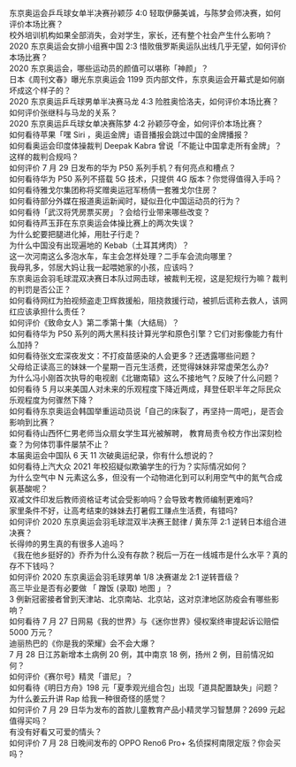 东京奥运会乒乓球女单半决赛孙颖莎 4:0 轻取伊藤美诚，与陈梦会师决赛，如何评价本场比赛？  
校外培训机构如果全部消失，会对学生，家长，还有整个社会产生什么影响？  
2020 东京奥运会女排小组赛中国 2:3 惜败俄罗斯奥运队出线几乎无望，如何评价本场比赛？  
2020 东京奥运会，哪些运动员的颜值可以堪称「神颜」？  
日本《周刊文春》曝光东京奥运会 1199 页内部文件，东京奥运会开幕式是如何崩坏成这个样子的？  
2020 东京奥运乒乓球男单半决赛马龙 4:3 险胜奥恰洛夫，如何评价本场比赛？  
如何评价张继科与马龙的关系？  
2020 东京奥运乒乓球女单决赛陈梦 4:2 孙颖莎夺金，如何评价本场比赛？  
如何看待苹果「嘿 Siri ，奥运金牌」语音播报会跳过中国的金牌播报？  
如何看奥运会印度体操裁判 Deepak Kabra 曾说「不能让中国拿走所有金牌」？这样的裁判合规吗？  
如何评价 7 月 29 日发布的华为 P50 系列手机？有何亮点和槽点？  
如何看待华为 P50 系列不搭载 5G 技术，只提供 4G 版本？你觉得值得入手吗？  
如何看待雅戈尔集团称将奖赠奥运冠军杨倩一套雅戈尔住房？  
如何看待部分外媒在报道奥运新闻时，疑似丑化中国运动员的行为？  
如何看待「武汉将凭房票买房」？会给行业带来哪些改变？  
如何看待芦玉菲在东京奥运会体操比赛上的两次失误？  
为什么蛇要把腿进化掉，用肚子行走？  
为什么中国没有出现遍地的 Kebab（土耳其烤肉）？  
这一次河南这么多泡水车，车主会怎样处理？二手车会流向哪里？  
我母乳多，邻居大妈让我一起喂她家的小孩，应该吗？  
东京奥运会羽毛球混双决赛日本队过网击球，被裁判无视，这是犯规行为嘛？裁判的判罚是否公正？  
如何看待网红为拍视频盗走卫辉救援船，阻挠救援行动，被抓后谎称去救人，该网红应该承担什么责任？  
如何评价《致命女人》第二季第十集（大结局）？  
如何看待华为 P50 系列的两大黑科技计算光学和原色引擎？它们对影像能力有什么加持？  
如何看待张文宏深夜发文：不打疫苗感染的人会更多？还透露哪些问题？  
父母给正读高三的妹妹一个星期一百元生活费，还觉得妹妹非常虚荣怎么办?  
为什么冯小刚首次执导的电视剧《北辙南辕》这么不接地气？反映了什么问题？  
如何看待 5 月以来美国人对未来的乐观程度下降近两成，拜登任职半年之际民众乐观程度为何骤然下降？  
如何看待东京奥运会韩国举重运动员说「自己的床裂了，再坚持一周吧」，是否会影响到比赛？  
如何看待山西怀仁男老师当众扇女学生耳光被解聘， 教育局责令校方作出深刻检查？为何体罚事件屡禁不止？  
本届奥运会中国队 6 天 11 次破奥运纪录，你有什么想说的？  
如何看待上汽大众 2021 年校招疑似欺骗学生的行为？实际情况如何？  
为什么空气中 N 元素这么多，但没有一个动物进化到可以利用空气中的氮气合成氨基酸呢？  
双减文件印发后教师资格证考试会受影响吗？会导致考教师编制更难吗?  
家里条件不好，让高考结束的妹妹去打暑假工赚点生活费，有错吗?  
如何评价 2020 东京奥运会羽毛球混双半决赛王懿律 / 黄东萍 2:1 逆转日本组合进决赛？  
长得帅的男生真的有很多人追吗？  
《我在他乡挺好的》乔乔为什么没有存款？税后一万在一线城市是什么水平？真的存不下钱吗？  
如何评价 2020 东京奥运会羽毛球男单 1/8 决赛谌龙 2:1 逆转晋级？  
高三毕业是否有必要做 「 蹭饭 (录取) 地图 」？  
3 例新冠密接者曾到天津站、北京南站、北京站，这对京津地区防疫会有哪些影响？  
如何看待 7 月 27 日网易《我的世界》与《迷你世界》侵权案终审提起诉讼赔偿 5000 万元？  
迪丽热巴的《你是我的荣耀》会不会大爆？  
7 月 28 日江苏新增本土病例 20 例，其中南京 18 例，扬州 2 例，目前情况如何？  
如何评价《赛尔号》精灵「谱尼」？  
如何看待《明日方舟》198 元「夏季观光组合包」出现「道具配置缺失」问题？  
为什么姜云升讲 Rap 给我一种很奇怪的感觉？  
如何评价 7 月 29 日华为发布的首款儿童教育产品小精灵学习智慧屏？2699 元起值得买吗？  
有没有好看又可爱的情头？  
如何评价 7 月 28 日晚间发布的 OPPO Reno6 Pro+ 名侦探柯南限定版？你会买吗？  

